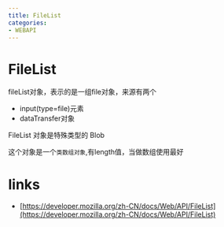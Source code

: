 ```yaml
---
title: FileList
categories: 
- WEBAPI
---
```


# FileList

fileList对象，表示的是一组file对象，来源有两个

- input(type=file)元素
- dataTransfer对象

FileList 对象是特殊类型的 Blob

这个对象是一个`类数组对象`,有length值，当做数组使用最好


# links

- [https://developer.mozilla.org/zh-CN/docs/Web/API/FileList](https://developer.mozilla.org/zh-CN/docs/Web/API/FileList)
